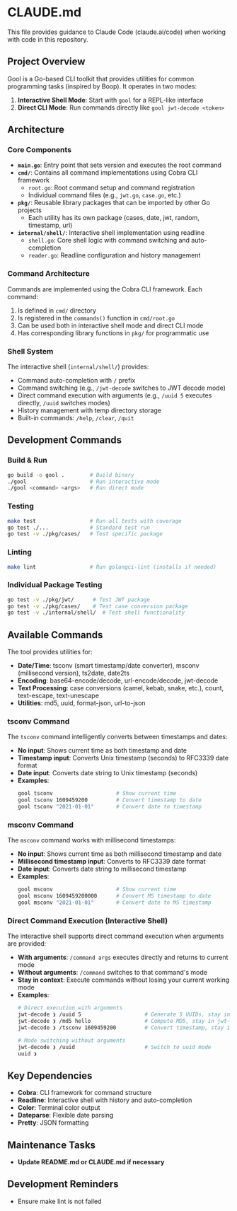 # CLAUDE.md

This file provides guidance to Claude Code (claude.ai/code) when working with code in this repository.

## Project Overview

Gool is a Go-based CLI toolkit that provides utilities for common programming tasks (inspired by Boop). It operates in two modes:
1. **Interactive Shell Mode**: Start with `gool` for a REPL-like interface
2. **Direct CLI Mode**: Run commands directly like `gool jwt-decode <token>`

## Architecture

### Core Components

- **`main.go`**: Entry point that sets version and executes the root command
- **`cmd/`**: Contains all command implementations using Cobra CLI framework
  - `root.go`: Root command setup and command registration
  - Individual command files (e.g., `jwt.go`, `case.go`, etc.)
- **`pkg/`**: Reusable library packages that can be imported by other Go projects
  - Each utility has its own package (cases, date, jwt, random, timestamp, url)
- **`internal/shell/`**: Interactive shell implementation using readline
  - `shell.go`: Core shell logic with command switching and auto-completion
  - `reader.go`: Readline configuration and history management

### Command Architecture

Commands are implemented using the Cobra CLI framework. Each command:
1. Is defined in `cmd/` directory 
2. Is registered in the `commands()` function in `cmd/root.go`
3. Can be used both in interactive shell mode and direct CLI mode
4. Has corresponding library functions in `pkg/` for programmatic use

### Shell System

The interactive shell (`internal/shell/`) provides:
- Command auto-completion with `/` prefix
- Command switching (e.g., `/jwt-decode` switches to JWT decode mode)
- Direct command execution with arguments (e.g., `/uuid 5` executes directly, `/uuid` switches modes)
- History management with temp directory storage
- Built-in commands: `/help`, `/clear`, `/quit`

## Development Commands

### Build & Run
```bash
go build -o gool .        # Build binary
./gool                    # Run interactive mode
./gool <command> <args>   # Run direct mode
```

### Testing
```bash
make test                 # Run all tests with coverage
go test ./...             # Standard test run
go test -v ./pkg/cases/   # Test specific package
```

### Linting
```bash
make lint                 # Run golangci-lint (installs if needed)
```

### Individual Package Testing
```bash
go test -v ./pkg/jwt/      # Test JWT package
go test -v ./pkg/cases/    # Test case conversion package
go test -v ./internal/shell/  # Test shell functionality
```

## Available Commands

The tool provides utilities for:
- **Date/Time**: tsconv (smart timestamp/date converter), msconv (millisecond version), ts2date, date2ts  
- **Encoding**: base64-encode/decode, url-encode/decode, jwt-decode
- **Text Processing**: case conversions (camel, kebab, snake, etc.), count, text-escape, text-unescape
- **Utilities**: md5, uuid, format-json, url-to-json

### tsconv Command
The `tsconv` command intelligently converts between timestamps and dates:
- **No input**: Shows current time as both timestamp and date
- **Timestamp input**: Converts Unix timestamp (seconds) to RFC3339 date format
- **Date input**: Converts date string to Unix timestamp (seconds)
- **Examples**:
  ```bash
  gool tsconv                    # Show current time
  gool tsconv 1609459200         # Convert timestamp to date
  gool tsconv "2021-01-01"       # Convert date to timestamp
  ```

### msconv Command
The `msconv` command works with millisecond timestamps:
- **No input**: Shows current time as both millisecond timestamp and date
- **Millisecond timestamp input**: Converts to RFC3339 date format
- **Date input**: Converts date string to millisecond timestamp
- **Examples**:
  ```bash
  gool msconv                    # Show current time
  gool msconv 1609459200000      # Convert MS timestamp to date
  gool msconv "2021-01-01"       # Convert date to MS timestamp
  ```

### Direct Command Execution (Interactive Shell)
The interactive shell supports direct command execution when arguments are provided:
- **With arguments**: `/command args` executes directly and returns to current mode
- **Without arguments**: `/command` switches to that command's mode
- **Stay in context**: Execute commands without losing your current working mode
- **Examples**:
  ```bash
  # Direct execution with arguments
  jwt-decode ❯ /uuid 5                    # Generate 5 UUIDs, stay in jwt-decode mode
  jwt-decode ❯ /md5 hello                 # Compute MD5, stay in jwt-decode mode  
  jwt-decode ❯ /tsconv 1609459200         # Convert timestamp, stay in jwt-decode mode
  
  # Mode switching without arguments
  jwt-decode ❯ /uuid                      # Switch to uuid mode
  uuid ❯
  ```

## Key Dependencies

- **Cobra**: CLI framework for command structure
- **Readline**: Interactive shell with history and auto-completion
- **Color**: Terminal color output
- **Dateparse**: Flexible date parsing
- **Pretty**: JSON formatting

## Maintenance Tasks

- **Update README.md or CLAUDE.md if necessary**

## Development Reminders

- Ensure make lint is not failed